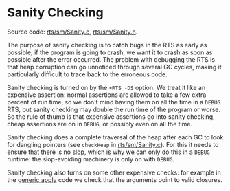 # Sanity Checking


Source code: [rts/sm/Sanity.c](/trac/ghc/browser/ghc/rts/sm/Sanity.c), [rts/sm/Sanity.h](/trac/ghc/browser/ghc/rts/sm/Sanity.h).


The purpose of sanity checking is to catch bugs in the RTS as early as possible; if the program is going to crash, we want it to crash as soon as possible after the error occurred.  The problem with debugging the RTS is that heap corruption can go unnoticed through several GC cycles, making it particularly difficult to trace back to the erroneous code.


Sanity checking is turned on by the `+RTS -DS` option.  We treat it like an expensive assertion: normal assertions are allowed to take a few extra percent of run time, so we don't mind having them on all the time in a `DEBUG` RTS, but sanity checking may double the run time of the program or worse.  So the rule of thumb is that expensive assertions go into sanity checking, cheap assertions are on in `DEBUG`, or possibly even on all the time.


Sanity checking does a complete traversal of the heap after each GC to look for dangling pointers (see `checkHeap` in [rts/sm/Sanity.c](/trac/ghc/browser/ghc/rts/sm/Sanity.c)).  For this it needs to ensure that there is no [slop](commentary/rts/storage/slop), which is why we can only do this in a `DEBUG` runtime: the slop-avoiding machinery is only on with `DEBUG`.


Sanity checking also turns on some other expensive checks: for example in the [generic apply](commentary/rts/haskell-execution#generic-apply) code we check that the arguments point to valid closures.

